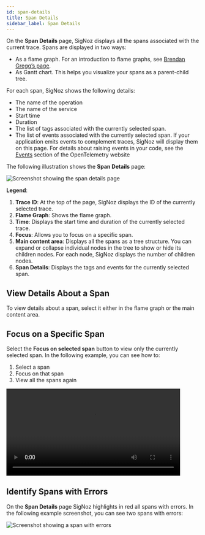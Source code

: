 ```yaml
---
id: span-details
title: Span Details
sidebar_label: Span Details
---
```


On the **Span Details** page, SigNoz displays all the spans associated with the current trace. Spans are displayed in two ways:

- As a flame graph. For an introduction to flame graphs, see [Brendan Gregg’s page](https://www.brendangregg.com/flamegraphs.html).
- As Gantt chart. This helps you visualize your spans as a parent-child tree.

For each span, SigNoz shows the following details:

- The name of the operation
- The name of the service
- Start time
- Duration
- The list of tags associated with the currently selected span.
- The list of events associated with the currently selected span. If your application emits events to complement traces, SigNoz will display them on this page. For details about raising events in your code, see the [Events](https://opentelemetry.io/docs/concepts/instrumenting-library/#events) section of the OpenTelemetry website

The following illustration shows the **Span Details** page:

![Screenshot showing the span details page](/img/span-details-page-v0.7.1.webp)

**Legend**:

1. **Trace ID**: At the top of the page, SigNoz displays the ID of the currently selected trace.
2. **Flame Graph**: Shows the flame graph.
3. **Time**: Displays the start time and duration of the currently selected trace.
4. **Focus**: Allows you to focus on a specific span.
5. **Main content area**: Displays all the spans as a tree structure. You can expand or collapse individual nodes in the tree to show or hide its children nodes. For each node, SigNoz displays the number of children nodes.
6. **Span Details**: Displays the tags and events for the currently selected span.

## View Details About a Span

To view details about a span, select it either in the flame graph or the main content area.

## Focus on a Specific Span

Select the **Focus on selected span** button to view only the currently selected span. In the following example, you can see how to:

1. Select a span
2. Focus on that span
3. View all the spans again

<!-- ![Video showing how to focus on a span](/videos/identify-span-with-errors-v0.7.1.mp4) -->

<video width="90%" controls>
  <source src="/videos/identify-span-with-errors-v0.7.1.mp4"/>
</video>

## Identify Spans with Errors

On the **Span Details** page SigNoz highlights in red all spans with errors. In the following example screenshot, you can see two spans with errors:

![Screenshot showing a span with errors](/img/identify-span-with-errors-v0.7.1.webp)